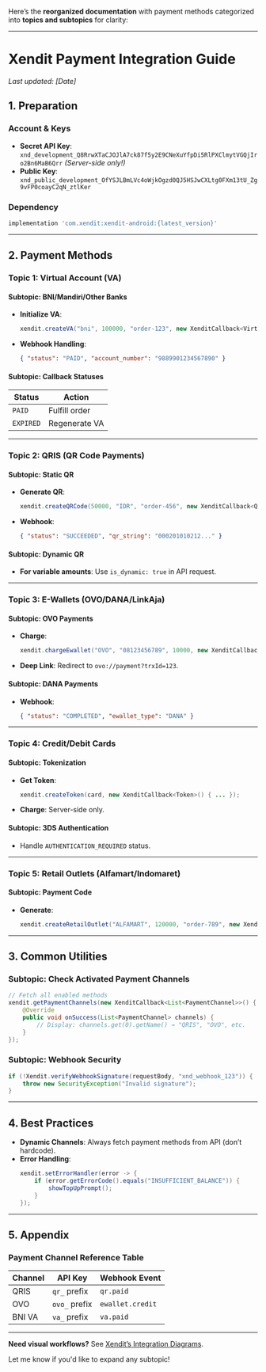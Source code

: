 Here’s the **reorganized documentation** with payment methods categorized into **topics and subtopics** for clarity:

---

# **Xendit Payment Integration Guide**  
*Last updated: [Date]*  

## **1. Preparation**  
### **Account & Keys**  
- **Secret API Key**: `xnd_development_Q8RrwXTaCJOJlA7ck87f5y2E9CNeXuYfpDi5RlPXClmytVGQjIro2Bn6MaB6Qrr` *(Server-side only!)*  
- **Public Key**: `xnd_public_development_OfYSJLBmLVc4oWjkOgzd0QJ5HSJwCXLtg0FXm13tU_Zg9vFP0coayC2qN_ztlKer`  

### **Dependency**  
```gradle
implementation 'com.xendit:xendit-android:{latest_version}'
```

---

## **2. Payment Methods**  
### **Topic 1: Virtual Account (VA)**  
#### **Subtopic: BNI/Mandiri/Other Banks**  
- **Initialize VA**:  
  ```java
  xendit.createVA("bni", 100000, "order-123", new XenditCallback<VirtualAccount>() { ... });
  ```  
- **Webhook Handling**:  
  ```json
  { "status": "PAID", "account_number": "9889901234567890" }
  ```  

#### **Subtopic: Callback Statuses**  
| Status | Action |  
|--------|--------|  
| `PAID` | Fulfill order |  
| `EXPIRED` | Regenerate VA |  

---

### **Topic 2: QRIS (QR Code Payments)**  
#### **Subtopic: Static QR**  
- **Generate QR**:  
  ```java
  xendit.createQRCode(50000, "IDR", "order-456", new XenditCallback<QRCode>() { ... });
  ```  
- **Webhook**:  
  ```json
  { "status": "SUCCEEDED", "qr_string": "000201010212..." }
  ```  

#### **Subtopic: Dynamic QR**  
- **For variable amounts**: Use `is_dynamic: true` in API request.  

---

### **Topic 3: E-Wallets (OVO/DANA/LinkAja)**  
#### **Subtopic: OVO Payments**  
- **Charge**:  
  ```java
  xendit.chargeEwallet("OVO", "08123456789", 10000, new XenditCallback<EwalletCharge>() { ... });
  ```  
- **Deep Link**: Redirect to `ovo://payment?trxId=123`.  

#### **Subtopic: DANA Payments**  
- **Webhook**:  
  ```json
  { "status": "COMPLETED", "ewallet_type": "DANA" }
  ```  

---

### **Topic 4: Credit/Debit Cards**  
#### **Subtopic: Tokenization**  
- **Get Token**:  
  ```java
  xendit.createToken(card, new XenditCallback<Token>() { ... });
  ```  
- **Charge**: Server-side only.  

#### **Subtopic: 3DS Authentication**  
- Handle `AUTHENTICATION_REQUIRED` status.  

---

### **Topic 5: Retail Outlets (Alfamart/Indomaret)**  
#### **Subtopic: Payment Code**  
- **Generate**:  
  ```java
  xendit.createRetailOutlet("ALFAMART", 120000, "order-789", new XenditCallback<RetailOutlet>() { ... });
  ```  

---

## **3. Common Utilities**  
### **Subtopic: Check Activated Payment Channels**  
```java
// Fetch all enabled methods
xendit.getPaymentChannels(new XenditCallback<List<PaymentChannel>>() {
    @Override
    public void onSuccess(List<PaymentChannel> channels) {
        // Display: channels.get(0).getName() → "QRIS", "OVO", etc.
    }
});
```

### **Subtopic: Webhook Security**  
```java
if (!Xendit.verifyWebhookSignature(requestBody, "xnd_webhook_123")) {
    throw new SecurityException("Invalid signature");
}
```

---

## **4. Best Practices**  
- **Dynamic Channels**: Always fetch payment methods from API (don’t hardcode).  
- **Error Handling**:  
  ```java
  xendit.setErrorHandler(error -> {
      if (error.getErrorCode().equals("INSUFFICIENT_BALANCE")) {
          showTopUpPrompt();
      }
  });
  ```  

---

## **5. Appendix**  
### **Payment Channel Reference Table**  
| Channel | API Key | Webhook Event |  
|---------|---------|---------------|  
| QRIS | `qr_` prefix | `qr.paid` |  
| OVO | `ovo_` prefix | `ewallet.credit` |  
| BNI VA | `va_` prefix | `va.paid` |  

---

**Need visual workflows?** See [Xendit’s Integration Diagrams](https://docs.xendit.co/diagrams).  

Let me know if you'd like to expand any subtopic!
